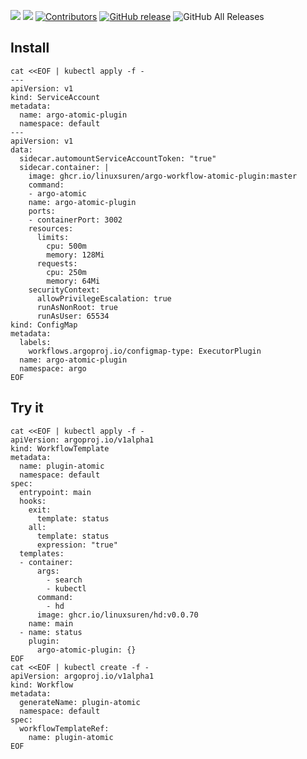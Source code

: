 [![](https://goreportcard.com/badge/linuxsuren/argo-workflow-atomic-plugin)](https://goreportcard.com/report/linuxsuren/argo-workflow-atomic-plugin)
[![](http://img.shields.io/badge/godoc-reference-5272B4.svg?style=flat-square)](https://godoc.org/github.com/linuxsuren/argo-workflow-atomic-plugin)
[![Contributors](https://img.shields.io/github/contributors/linuxsuren/argo-workflow-atomic-plugin.svg)](https://github.com/linuxsuren/argo-workflow-atomic-plugin/graphs/contributors)
[![GitHub release](https://img.shields.io/github/release/linuxsuren/argo-workflow-atomic-plugin.svg?label=release)](https://github.com/linuxsuren/argo-workflow-atomic-plugin/releases/latest)
![GitHub All Releases](https://img.shields.io/github/downloads/linuxsuren/argo-workflow-atomic-plugin/total)

## Install

```shell
cat <<EOF | kubectl apply -f -
---
apiVersion: v1
kind: ServiceAccount
metadata:
  name: argo-atomic-plugin
  namespace: default
---
apiVersion: v1
data:
  sidecar.automountServiceAccountToken: "true"
  sidecar.container: |
    image: ghcr.io/linuxsuren/argo-workflow-atomic-plugin:master
    command:
    - argo-atomic
    name: argo-atomic-plugin
    ports:
    - containerPort: 3002
    resources:
      limits:
        cpu: 500m
        memory: 128Mi
      requests:
        cpu: 250m
        memory: 64Mi
    securityContext:
      allowPrivilegeEscalation: true
      runAsNonRoot: true
      runAsUser: 65534
kind: ConfigMap
metadata:
  labels:
    workflows.argoproj.io/configmap-type: ExecutorPlugin
  name: argo-atomic-plugin
  namespace: argo
EOF
```

## Try it

```
cat <<EOF | kubectl apply -f -
apiVersion: argoproj.io/v1alpha1
kind: WorkflowTemplate
metadata:
  name: plugin-atomic
  namespace: default
spec:
  entrypoint: main
  hooks:
    exit:
      template: status
    all:
      template: status
      expression: "true"
  templates:
  - container:
      args:
        - search
        - kubectl
      command:
        - hd
      image: ghcr.io/linuxsuren/hd:v0.0.70
    name: main
  - name: status
    plugin:
      argo-atomic-plugin: {}
EOF
cat <<EOF | kubectl create -f -
apiVersion: argoproj.io/v1alpha1
kind: Workflow
metadata:
  generateName: plugin-atomic
  namespace: default
spec:
  workflowTemplateRef:
    name: plugin-atomic
EOF
```
